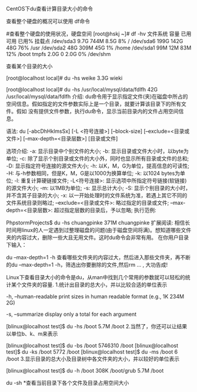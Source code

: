 CentOS下du查看计算目录大小的命令


查看整个硬盘的概况可以使用 df命令

#查看整个硬盘的使用状况，硬盘空间
    [root@hskj ~]# df -hv
    文件系统              容量  已用 可用 已用% 挂载点
    /dev/sda3             9.7G  744M  8.5G   8% /
    /dev/sda6             199G  142G   48G  76% /usr
    /dev/sda2              48G  309M   45G   1% /home
    /dev/sda1              99M   12M   83M  12% /boot
    tmpfs                 2.0G     0  2.0G   0% /dev/shm
    
    
查看某个目录的大小

[root@localhost local]# du -hs weike
3.3G    wieki

[root@localhost local]# du -hs /usr/local/mysql/data/fdlfh
42G     /usr/local/mysql/data/fdlfh
介绍:
du命令用于显示指定文件(夹)在磁盘中所占的空间信息。假如指定的文件参数实际上是一个目录，就要计算该目录下的所有文件。假如 没有提供文件参数，执行du命令，显示当前目录内的文件占用空间信息。

语法:
du [-abcDhHklmsSx] [-L <符号连接>] [–block-size] [–exclude=<目录或文件>] [–max-depth=<目录层数>] [目录或文件]

选项介绍:
-a: 显示目录中个别文件的大小;
-b: 显示目录或文件大小时，以byte为单位;
-c: 除了显示个别目录或文件的大小外，同时也显示所有目录或文件的总和;
-D: 显示指定符号连接的源文件大小;
-h: 以K，M，G为单位，提高信息的可读性;
-H: 与-h参数相同，但是K，M，G是以1000为换算单位;
-k: 以1024 bytes为单位;
-l: 重复计算硬链接文件;
-L<符号连接>: 显示选项中所指定符号链接(软链接)的源文件大小;
-m: 以1MB为单位;
-s: 显示总计大小;
-S: 显示个别目录的大小时，并不含其子目录的大小;
-x: 以一开始处理时的文件系统为准，若遇上其它不同的文件系统目录则略过;
–exclude=<目录或文件>: 略过指定的目录或文件;
–max-depth=<目录层数>: 超过指定层数的目录后，予以忽略;
执行范例:

PhpstormProjects$ du -hs chuangpinke
371M	chuangpinke
扩展阅读:
相信长时间用linux的人一定遇到过整理磁盘的问题(由于磁盘空间将满)。想知道哪些文件夹的内容过大，删除一些大且无用文件。这时du命令会非常有用。 在你用户目录下输入：

du –max-depth=1 -h
查看哪些文件夹的内容过大，然后进入那些文件夹，再不断的du –max-depth=1 -h，筛选出你要删除的文件,然后rm … , 大功告成!

Linux下查看目录大小的命令是du，从man中找到几个常用的参数就可以轻松的统计某个文件夹的容量.
1.统计出目录的总大小，并以比较合适的单位表示


-h, –human-readable
print sizes in human readable format (e.g., 1K 234M 2G)

-s, –summarize
display only a total for each argument

[blinux@localhost test]$ du -hs /boot
5.7M    /boot
2.当然了，你还可以让结果以单位b、k、m来表示




[blinux@localhost test]$ du -bs /boot
5746310 /boot
[blinux@localhost test]$ du -ks /boot
5772    /boot
[blinux@localhost test]$ du -ms /boot
6       /boot
3.显示目录的总大小及目录树中各文件夹的大小，并以较好的单位表示




[blinux@localhost test]$ du -h /boot
308K    /boot/grub
5.7M    /boot


du -sh *查看当前目录下各个文件及目录占用空间大小
